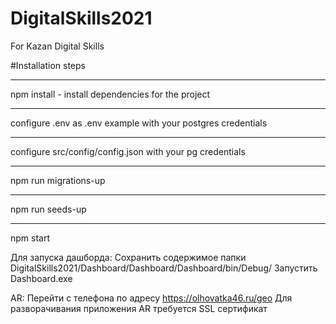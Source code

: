 # DigitalSkills2021
For Kazan Digital Skills

#Installation steps

_______________
npm install - install dependencies for the project
_______________

configure .env as .env example with your postgres credentials

_______________
configure src/config/config.json with your pg credentials

_______________
npm run migrations-up

_______________
npm run seeds-up
_______________
npm start


Для запуска дашборда:
Сохранить содержимое папки DigitalSkills2021/Dashboard/Dashboard/Dashboard/bin/Debug/
Запустить Dashboard.exe

AR:
Перейти с телефона по адресу https://olhovatka46.ru/geo
Для разворачивания приложения AR требуется SSL сертификат
